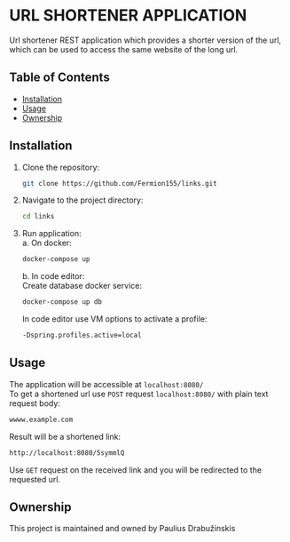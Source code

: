 # URL SHORTENER APPLICATION

Url shortener REST application which provides a shorter version of the url, which can be used to access the same website of the long url.

## Table of Contents

- [Installation](#installation)
- [Usage](#usage)
- [Ownership](#ownership)

## Installation

1. Clone the repository:
   ``` sh
   git clone https://github.com/Fermion155/links.git
   ```
2. Navigate to the project directory:
    ```sh
    cd links
    ```
3. Run application:    
    a. On docker:
    ``` sh
    docker-compose up
    ```
    b. In code editor:  
    Create database docker service:
    ``` sh  
    docker-compose up db
    ```  
   In code editor use VM options to activate a profile:
     ```sh
    -Dspring.profiles.active=local
     ```
## Usage

 The application will be accessible at ``localhost:8080/``   
 To get a shortened url use `` POST `` request ``localhost:8080/`` with plain text request body:  
 ```sh
 wwww.example.com
 ```
Result will be a shortened link:
```sh
http://localhost:8080/5symmlQ
```
Use ``GET`` request on the received link and you will be redirected to the requested url.  

## Ownership

This project is maintained and owned by Paulius Drabužinskis
